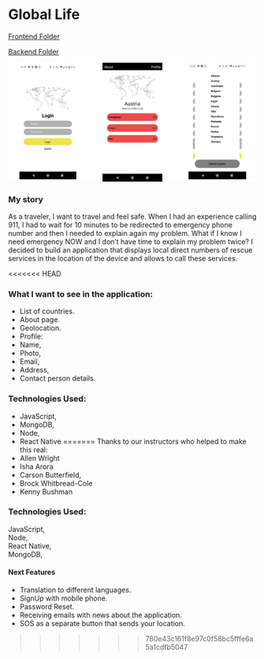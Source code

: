 # Global Life

[Frontend Folder](https://github.com/LiaTsernant/global-life-frontend)

[Backend Folder](https://github.com/LiaTsernant/global-life-backend)

![globalLife](assets/globalLife.jpg)

### My story
As a traveler, I want to travel and feel safe.
When I had an experience calling 911, I had to wait for 10 minutes to be redirected to emergency phone number and then I needed to explain again my problem.
What if I know I need emergency NOW and I don’t have time to explain my problem twice?
I decided to build an application that displays local direct numbers of rescue services in the location of the device and allows to call these services.

<<<<<<< HEAD
### What I want to see in the application:

* List of countries.
* About page.
* Geolocation.
* Profile:
* Name,
* Photo,
* Email,
* Address,
* Contact person details.

### Technologies Used:
- JavaScript,  
- MongoDB,  
- Node,  
- React Native
=======
Thanks to our instructors who helped to make this real:
 - Allen Wright
 - Isha Arora
 - Carson Butterfield,
 - Brock Whitbread-Cole   
 - Kenny Bushman

### Technologies Used:
JavaScript,  
Node,  
React Native,  
MongoDB,  

#### Next Features
* Translation to different languages.
* SignUp with mobile phone.
* Password Reset.
* Receiving emails with news about the application.
* SOS as a separate button that sends your location.
>>>>>>> 780e43c161f8e97c0f58bc5fffe6a5a1cdfb5047
